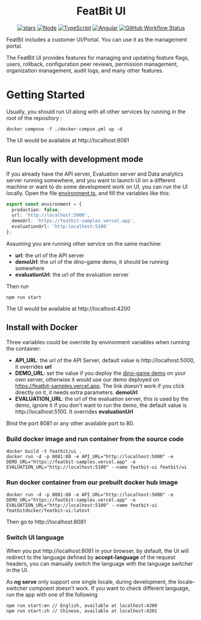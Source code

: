 <h1 align="center">
FeatBit UI
</h1>

<div align="center">

<!--
Make New Badge Pattern badges inline
See https://github.com/all-?/all-contributors/issues/361#issuecomment-637166066
-->

[![stars](https://img.shields.io/github/stars/featbit/featbit.svg?style=flat&logo=github&colorB=red&label=stars)](https://github.com/featbit/featbit)
[![Node](https://img.shields.io/badge/node->=16.0-success?logo=node.js&logoColor=white)](https://www.typescriptlang.org/)
[![TypeScript](https://img.shields.io/badge/TypeScript-4.7-3178c6?logo=typescript&logoColor=white)](https://www.typescriptlang.org/)
[![Angular](https://img.shields.io/badge/Angular-14.0-DD0031?logo=angular&logoColor=white)](https://angular.io/)
[![GitHub Workflow Status](https://img.shields.io/github/workflow/status/featbit/featbit/FeatBit%20UI)](https://github.com/featbit/featbit/actions/workflows/ui-build.yml?branch=main)

</div>

FeatBit includes a customer UI/Portal. You can use it as the management portal.

The FeatBit UI provides features for managing and updating feature flags, users, rollback, configuration peer reviews, permission management, organization management, audit logs, and many other features.

# Getting Started

Usually, you should run UI along with all other services by running in the root of the repository :
```
docker compose -f ./docker-compse.yml up -d
```
The UI would be available at http://localhost:8081

## Run locally with development mode
If you already have the API server, Evaluation server and Data analytics server running somewhere, and you want to launch UI on a different machine or want to do some development work on UI,
you can run the UI locally. Open the file [environment.ts](src/environments/environment.ts), and fill the variables like this:
```ts
export const environment = {
  production: false,
  url: 'http://localhost:5000',
  demoUrl: 'https://featbit-samples.vercel.app',
  evaluationUrl: 'http:localhost:5100'
};
```
Assuming you are running other service on the same machine:
- **url**: the url of the API server
- **demoUrl**: the url of the dino-game demo, it should be running somewhere
- **evaluationUrl**: the url of the evaluation server

Then run
```
npm run start
```

The UI would be available at http://localhost:4200

## Install with Docker

Three variables could be override by environment variables when running the container:
- **API_URL**: the url of the API Server, default value is http://localhost:5000, it overrides **url**
- **DEMO_URL**: set the value if you deploy the [dino-game demo](https://github.com/featbit/featbit-samples/tree/main/samples/dino-game/interactive-demo-vue) on your own server, otherwise it would use our demo deployed on https://featbit-samples.vercel.app. The link doesn't work if you click directly on it, it needs extra parameters. **demoUrl**
- **EVALUATION_URL**: the url of the evaluation server, this is used by the demo, ignore it if you don't want to run the demo, the default value is http://localhost:5100. It overrides **evaluationUrl**

Bind the port 8081 or any other available port to 80.

### Build docker image and run container from the source code
```
docker build -t featbit/ui .
docker run -d -p 8081:80 -e API_URL="http://localhost:5000" -e DEMO_URL="https://featbit-samples.vercel.app" -e EVALUATION_URL="http://localhost:5100" --name featbit-ui featbit/ui
```

### Run docker container from our prebuilt docker hub image
```
docker run -d -p 8081:80 -e API_URL="http://localhost:5000" -e DEMO_URL="https://featbit-samples.vercel.app" -e EVALUATION_URL="http://localhost:5100" --name featbit-ui featbitdocker/featbit-ui:latest
```

Then go to http://localhost:8081

### Switch UI language

When you put http://localhost:8081 in your browser, by default, the UI will redirect to the language defined by **accept-language** of the request headers,
you can manually switch the language with the language switcher in the UI.

As **ng serve** only support one single locale, during development, the locale-switcher compoent doesn't work. If you want to check different language,
run the app with one of the following
```
npm run start:en // English, available at localhost:4200
npm run start:zh // Chinese, available at localhost:4201
```
